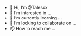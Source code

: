 - 👋 Hi, I’m @Talesxx
- 👀 I’m interested in ...
- 🌱 I’m currently learning ...
- 💞️ I’m looking to collaborate on ...
- 📫 How to reach me ...

<!---
Talesxx/Talesxx is a ✨ special ✨ repository because its `README.md` (this file) appears on your GitHub profile.
You can click the Preview link to take a look at your changes.
--->
